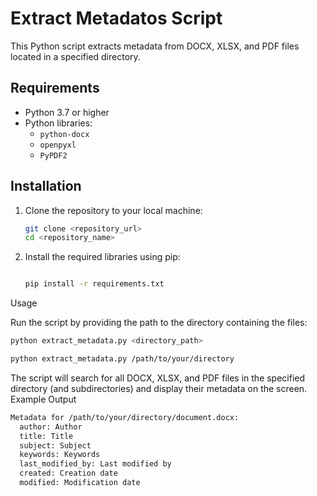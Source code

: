 # Extract Metadatos Script

This Python script extracts metadata from DOCX, XLSX, and PDF files located in a specified directory.

## Requirements

- Python 3.7 or higher
- Python libraries:
  - `python-docx`
  - `openpyxl`
  - `PyPDF2`

## Installation

1. Clone the repository to your local machine:

   ```sh
   git clone <repository_url>
   cd <repository_name>

2. Install the required libraries using pip:

    ```sh

    pip install -r requirements.txt

Usage

Run the script by providing the path to the directory containing the files:

```bash
python extract_metadata.py <directory_path>
```
```bash
python extract_metadata.py /path/to/your/directory
```

The script will search for all DOCX, XLSX, and PDF files in the specified directory (and subdirectories) and display their metadata on the screen.
Example Output


```sh
Metadata for /path/to/your/directory/document.docx:
  author: Author
  title: Title
  subject: Subject
  keywords: Keywords
  last_modified_by: Last modified by
  created: Creation date
  modified: Modification date
```
